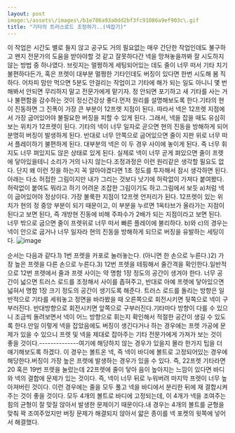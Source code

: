 ```yaml
---
layout: post
image:\/assets\/images\/b1e786a93a0dd2bf3fc91086a9ef903c\.gif
title: "기타의 트러스로드 조정하기..(넥잡기)"
---
```


이 작업은 시간도 별로 들지 않고 공구도 거의 필요없는 매우 간단한 작업인데도 불구하고 왠지 전문가의 도움을 받아야할 것 같고 잘못하다간 넥을 망쳐놓을까봐 잘 시도하지 않는 방법 중 하나였다. 브릿지는 멀쩡하게 세팅되어있는 데도 줄이 너무 떠서 기타 치기 불편하다든가, 혹은 프렛이 대부분 멀쩡한 기타인데도 버징이 있다면 한번 시도해 봄 직하다. 어차피 맘만 먹으면 5분도 안걸리는 작업이고 기타에 해가 되는 일도 아니니 몇 번해봐서 안되면 무리하지 말고 전문가에게 맡기자. 정 안되면 포기하고 새 기타를 사는 거나 불편함을 감수하는 것이 정신건강상 좋다.먼저 원리를 설명해보도록 한다.기타의 현이 진동하면 그 진폭이 가장 큰 부분이 12프렛 지점이 된다. 따라서 넥은 12프렛 지점에서 가장 굽어있어야 불필요한 버징을 피할 수 있게 된다. 그래서, 넥을 잡을 때도 유심히 보는 위치가 12프렛이 된다. 기타의 넥이 너무 일자로 곧으면 현의 진동을 방해하게 되어 분명히 버징이 발생하게 된다. 반대로 너무 안쪽으로 굽어있으면 줄이 지판 위로 너무 떠서 플레이하기 불편하게 된다. 대부분의 넥은 이 두 경우 사이에 놓이게 된다. 즉 너무 휘지도 너무 펴있지도 않은 상태로 있게 된다. 실제로 넥이 너무 곧게 펴있으면 줄이 프렛에 닿아있을테니 소리가 거의 나지 않는다.조정과정은 이런 원리같은 생각할 필요도 없다. 단지 왜 이런 짓을 하는지 꼭 알아야겠다면 1초 정도를 투자해서 잠시 생각하면 된다.아래는 다소 허접한 그림이지만 내가 그리는 것보다 낫기에 허락없이 가져다 붙여봤다. 허락없이 붙여도 뭐라고 하기 어려운 조잡한 그림이기도 하고.그림에서 보듯 a)처럼 넥이 굽어있어야 정상이다. 가장 불룩한 지점이 12프렛 언저리가 된다. 12프렛이 있는 위치가 현의 정 중앙 부분이 되기 때문이고, 이 부분을 누르면 1옥타브가 올라가는 지점이 된다고 보면 된다, 즉 개방현 진동에 비해 주파수가 2배가 되는 지점이라고 보면 된다. 너무 밖으로 굽으면 줄이 프렛위로 너무 떠서 빠른 플레이에 불리하다. b)와 c)의 경우는 넥이 안으로 굽거나 너무 일자라 현의 진동을 방해하게 되므로 버징을 유발하는 세팅이다.
![image](/assets/images/b1e786a93a0dd2bf3fc91086a9ef903c.gif)







순서는 다음과 같다.1) 1번 프렛을 카포로 눌러놓는다. (아니면 한 손으로 누른다.)2) 가장 높은 프렛을 다른 손으로 누른다.3) 12번 프렛을 테핑해서 줄간격을 확인한다.일반적으로 12번 프렛에서 줄과 프렛 사이는 약 명함 1장 정도의 공간이 생겨야 한다. 너무 공간이 넓으면 트러스 로드를 조정해서 사이를 좁혀주고, 반대로 아예 프렛에 닿아있으면 넓혀서 명함 1장 크기 정도의 공간이 생기도록 해준다. 트러스 로드를 돌리는 방향은 일반적으로 기타를 세워놓고 정면을 바라봤을 때 오른쪽으로 회전시키면 뒷쪽으로 넥이 구부러진다. 반대방향으로 회전시키면 앞쪽으로 구부러진다.기타마다 방향이 다를 수 있으니 조금씩 돌려보면서 넥이 어느 방향으로 휘는지 확인해서 적절한 공간이 생길 수 있도록 한다.만일 이렇게 넥을 잡았음에도 버징이 생긴다거나 하는 경우에는 프렛 가공에 문제가 있을 수 있으니 프렛 및 넥을 제대로 잡아주는 기타 전문가에게 가져가 보는 것이 좋을 것이다.--------------여기에 해당하지 않는 경우가 있을지 몰라 한가지 팁을 더 얘기해보도록 하겠다. 이 경우는 볼트온 넥, 즉 넥이 바디에 볼트로 고정되어있는 경우에 해당한다.버징이 가장 높은 프렛에 발생하는 경우가 있을 수 있다. 즉, 22프렛 기타라면 20 혹은 19번 프렛을 눌렀는데 22프렛에 줄이 닿아 음이 높아지는 느낌이 있다면 바디와 넥의 결합에 문제가 있는 것이다. 즉, 넥이 너무 뒤로 누워버려 마지막 프렛이 너무 높아져버린 것이다. 이런 경우에는 줄을 모두 풀고 넥을 바디에서 분리한 뒤에 재 결합시켜주는 것이 좋을 것이다. 모두 4개의 볼트로 바디에 고정되는데, 이 4개가 넥을 조여주는 힘의 균형이 잘 맞질 않아서 발생한 문제이기 때문이다.내 경우는 4개의 볼트를 균형을 맞춰 꽉 조여주었지만 버징 문제가 해결되지 않아서 얇은 종이를 넥 포켓의 윗쪽에 넣어서 해결했다. 

